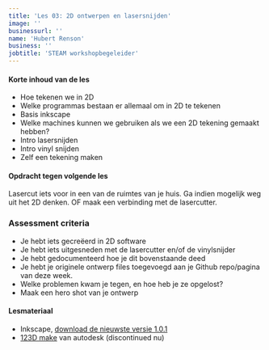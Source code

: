 ```yaml
---
title: 'Les 03: 2D ontwerpen en lasersnijden'
image: ''
businessurl: ''
name: 'Hubert Renson'
business: ''
jobtitle: 'STEAM workshopbegeleider'
---
```

>

#### Korte inhoud van de les
- Hoe tekenen we in 2D
- Welke programmas bestaan er allemaal om in 2D te tekenen
- Basis inkscape
- Welke machines kunnen we gebruiken als we een 2D tekening gemaakt hebben? 
- Intro lasersnijden
- Intro vinyl snijden
- Zelf een tekening maken



#### Opdracht tegen volgende les

Lasercut iets voor in een van de ruimtes van je huis. Ga indien mogelijk weg uit het 2D denken. OF maak een verbinding met de lasercutter. 


### Assessment criteria

- Je hebt iets gecreëerd in 2D software
- Je hebt iets uitgesneden met de lasercutter en/of de vinylsnijder
- Je hebt gedocumenteerd hoe je dit bovenstaande deed
- Je hebt je originele ontwerp files toegevoegd aan je Github repo/pagina van deze week. 
- Welke problemen kwam je tegen, en hoe heb je ze opgelost?
- Maak een hero shot van je ontwerp


#### Lesmateriaal

- Inkscape, [download de nieuwste versie 1.0.1](https://inkscape.org/release/inkscape-1.0.1/)
- [123D make](https://autodesk-123d-make.en.lo4d.com/windows) van autodesk (discontinued nu)

<!--
- [Presentatie Lasersnijden]({{site.baseurl}}/assets/images/Lesson2/FabZero_Lasercutting.pdf)
- [Presentatie snijplotten]({{site.baseurl}}/assets/images/Lesson2/Snijplotten.pdf)
- [Handleiding snijplotten: snij functie]({{site.baseurl}}/assets/images/Lesson2/Computer_Brother.pdf)
- [Handleiding snijplotten: scan functie]({{site.baseurl}}/assets/images/Lesson2/Scannen_Brother.pdf)
- [Video van de les](https://youtu.be/97tYuxHcvKc)

#### Interesante links 
- [Inkscape downloaden](https://inkscape.org/)  
- [Inspiratie opdoen: Pinterest](https://www.pinterest.com/)
- [Neil Gerschenfeld over CAD tekeningen maken - in het Engels](https://vimeo.com/389847907)
- [Neil Gerschenfeld over Computer Controlled Cutting - in het Engels](https://vimeo.com/391123690)
- [Tutorials over Inkscape en lasersnijden op De Creatieve STEM](http://decreatievestem.be/laser-snijden/)
- [Tutorials over snijplotten op De Creatieve STEM](http://decreatievestem.be/snijplotten/)

-->